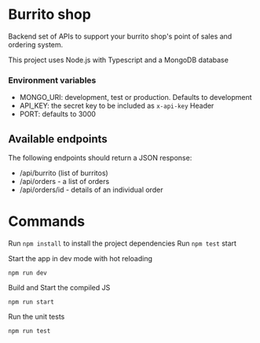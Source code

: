 # Burrito shop

Backend set of APIs to support your burrito shop's point of sales and ordering system.

This project uses Node.js with Typescript and a MongoDB database

### Environment variables

- MONGO_URI: development, test or production. Defaults to development
- API_KEY: the secret key to be included as `x-api-key` Header
- PORT: defaults to 3000

## Available endpoints

The following endpoints should return a JSON response:

- /api/burrito (list of burritos)
- /api/orders - a list of orders
- /api/orders/id - details of an individual order

# Commands

Run `npm install` to install the project dependencies
Run `npm test` start

Start the app in dev mode with hot reloading

```
npm run dev
```

Build and Start the compiled JS

```
npm run start
```

Run the unit tests

```
npm run test
```
